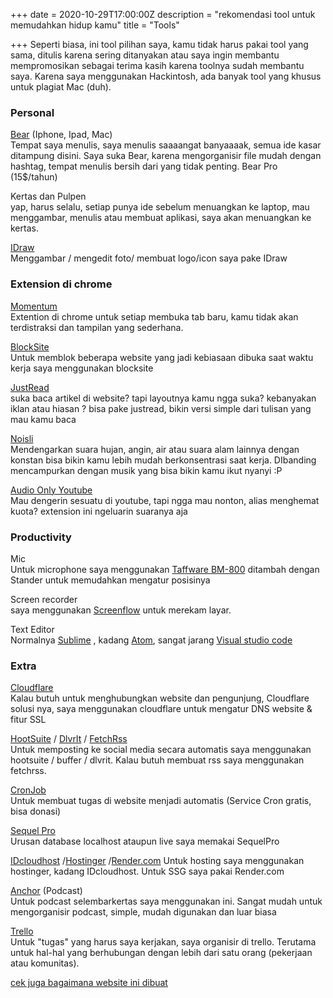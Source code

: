 +++
date = 2020-10-29T17:00:00Z
description = "rekomendasi tool untuk memudahkan hidup kamu"
title = "Tools"

+++
Seperti biasa, ini tool pilihan saya, kamu tidak harus pakai tool yang sama, ditulis karena sering ditanyakan atau saya ingin membantu mempromosikan sebagai terima kasih karena toolnya sudah membantu saya. Karena saya menggunakan Hackintosh, ada banyak tool yang khusus untuk plagiat Mac (duh).

### **Personal**

[Bear](https://bear.app) (Iphone, Ipad, Mac)  
Tempat saya menulis, saya menulis saaaangat banyaaaak, semua ide kasar ditampung disini. Saya suka Bear, karena mengorganisir file mudah dengan hashtag, tempat menulis bersih dari yang tidak penting. Bear Pro (15$/tahun)

Kertas dan Pulpen  
yap, harus selalu, setiap punya ide sebelum menuangkan ke laptop, mau menggambar, menulis atau membuat aplikasi, saya akan menuangkan ke kertas.

[IDraw](https://www.indeeo.com/)  
Menggambar / mengedit foto/ membuat logo/icon saya pake IDraw

### Extension di chrome

[Momentum](https://chrome.google.com/webstore/detail/momentum/laookkfknpbbblfpciffpaejjkokdgca?hl=en)  
Extention di chrome untuk setiap membuka tab baru, kamu tidak akan terdistraksi dan tampilan yang sederhana.

[BlockSite](https://chrome.google.com/webstore/detail/block-site-website-blocke/eiimnmioipafcokbfikbljfdeojpcgbh?hl=en)  
Untuk memblok beberapa website yang jadi kebiasaan dibuka saat waktu kerja saya menggunakan blocksite

[JustRead](https://chrome.google.com/webstore/detail/just-read/dgmanlpmmkibanfdgjocnabmcaclkmod?hl=en)  
suka baca artikel di website? tapi layoutnya kamu ngga suka? kebanyakan iklan atau hiasan ? bisa pake justread, bikin versi simple dari tulisan yang mau kamu baca

[Noisli](https://chrome.google.com/webstore/detail/noisli/klejemegaoblahjdpcajmpcnjjmkmkkf?hl=en)  
Mendengarkan suara hujan, angin, air atau suara alam lainnya dengan konstan bisa bikin kamu lebih mudah berkonsentrasi saat kerja. DIbanding mencampurkan dengan musik yang bisa bikin kamu ikut nyanyi :P

[Audio Only Youtube ](https://chrome.google.com/webstore/detail/audio-only-youtube/pkocpiliahoaohbolmkelakpiphnllog?hl=en)  
Mau dengerin sesuatu di youtube, tapi ngga mau nonton, alias menghemat kuota? extension ini ngeluarin suaranya aja

### **Productivity**

Mic  
Untuk microphone saya menggunakan [Taffware BM-800](https://tokopedia.com) ditambah dengan Stander untuk memudahkan mengatur posisinya

Screen recorder  
saya menggunakan [Screenflow](https://www.telestream.net/screenflow/) untuk merekam layar.

Text Editor  
Normalnya [Sublime](https://www.sublimetext.com/3) , kadang [Atom](https://atom.io/), sangat jarang [Visual studio code](https://code.visualstudio.com)

### **Extra**

[Cloudflare](https://firebase.google.com)  
Kalau butuh untuk menghubungkan website dan pengunjung, Cloudflare solusi nya, saya menggunakan cloudflare untuk mengatur DNS website & fitur SSL

[HootSuite](https://hootsuite.com/) / [DlvrIt](https://dlvrit.com/) / [FetchRss](http://fetchrss.com)  
Untuk memposting ke social media secara automatis saya menggunakan hootsuite / buffer / dlvrit. Kalau butuh membuat rss saya menggunakan fetchrss.

[CronJob](https://cron-job.org/)  
Untuk membuat tugas di website menjadi automatis (Service Cron gratis, bisa donasi)

[Sequel Pro](https://www.sequelpro.com/)  
Urusan database localhost ataupun live saya memakai SequelPro

[IDcloudhost](https://idcloudhost.com) /[Hostinger](https://hostinger.com) /[Render.com](https://render.com) 
Untuk hosting saya menggunakan hostinger, kadang IDcloudhost. Untuk SSG saya pakai Render.com

[Anchor](https://anchor.fm) (Podcast)  
Untuk podcast selembarkertas saya menggunakan ini. Sangat mudah untuk mengorganisir podcast, simple, mudah digunakan dan luar biasa

[Trello](http://trello.com)  
Untuk "tugas" yang harus saya kerjakan, saya organisir di trello. Terutama untuk hal-hal yang berhubungan dengan lebih dari satu orang (pekerjaan atau komunitas).

[cek juga bagaimana website ini dibuat ](https://fajars.space/bagaimana-website-ini-dibuat/)